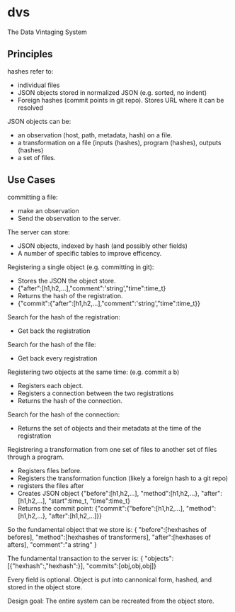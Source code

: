 # dvs
The Data Vintaging System


## Principles

hashes refer to:
 - individual files
 - JSON objects stored in normalized JSON (e.g. sorted, no indent)
 - Foreign hashes (commit points in git repo). Stores URL where it can be resolved

JSON objects can be:
 - an observation (host, path, metadata, hash) on a file.
 - a transformation on a file (inputs (hashes), program (hashes), outputs (hashes)
 - a set of files.


## Use Cases

committing a file:
 - make an observation
 - Send the observation to the server.

The server can store:
 - JSON objects, indexed by hash (and possibly other fields)
 - A number of specific tables to improve efficency.

Registering a single object (e.g. committing in git):
  - Stores the JSON  the object store.
  - {"after":[h1,h2,...],"comment":'string',"time":time_t}
  - Returns the hash of the registration.
  - {"commit":{"after":[h1,h2,...],"comment":'string',"time":time_t}}

Search for the hash of the registration:
  - Get back the registration

Search for the hash of the file:
  - Get back every registration

Registering two objects at the same time: (e.g. commit a b)
  - Registers each object.
  - Registers a connection between the two registrations
  - Returns the hash of the connection.

Search for the hash of the connection:
  - Returns the set of objects and their metadata at the time of the registration

Registrering a transformation from one set of files to another set of files through a program.
  - Registers files before.
  - Registers the transformation function (likely a foreign hash to a git repo)
  - registers the files after
  - Creates JSON object {"before":[h1,h2,...], "method":[h1,h2,...}, "after":[h1,h2,...], "start":time_t, "time":time_t}
  - Returns the commit point:
     {"commit":{"before":[h1,h2,...], "method":[h1,h2,...}, "after":[h1,h2,...]}}


So the fundamental object that we store is:
 { "before":[hexhashes of befores],
   "method":[hexhashes of transformers],
   "after":[hexhases of afters],
   "comment":"a string"
}

The fundamental transaction to the server is:
  { "objects":[{"hexhash":<object>,"hexhash":<object>}],
    "commits":[obj,obj,obj]}

Every field is optional. Object is put into cannonical form, hashed, and stored in the object store.

Design goal: The entire system can be recreated from the object store.
   